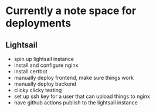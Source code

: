# Currently a note space for deployments

## Lightsail

* spin up lightsail instance
* install and configure nginx
* install certbot
* manually deploy frontend, make sure things work
* manually deploy backend
* clicky clicky testing
* set up ssh key for a user that can upload things to nginx
* have github actions publish to the lightsail instance
